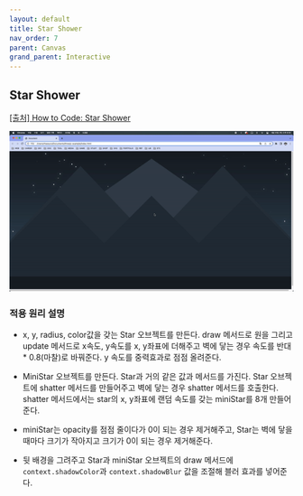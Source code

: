 ```yaml
---
layout: default
title: Star Shower
nav_order: 7
parent: Canvas
grand_parent: Interactive
---
```


## Star Shower

[[출처] How to Code: Star Shower](https://youtu.be/lNz8LOk438U)

![result](./img/07/01.gif)

### 적용 원리 설명

- x, y, radius, color값을 갖는 Star 오브젝트를 만든다. draw 메서드로 원을 그리고 update 메서드로 x속도, y속도를 x, y좌표에 더해주고 벽에 닿는 경우 속도를 반대 \* 0.8(마찰)로 바꿔준다. y 속도를 중력효과로 점점 올려준다.

- MiniStar 오브젝트를 만든다. Star과 거의 같은 값과 메서드를 가진다. Star 오브젝트에 shatter 메서드를 만들어주고 벽에 닿는 경우 shatter 메서드를 호출한다. shatter 메서드에서는 star의 x, y좌표에 랜덤 속도를 갖는 miniStar를 8개 만들어준다.

- miniStar는 opacity를 점점 줄이다가 0이 되는 경우 제거해주고, Star는 벽에 닿을 때마다 크기가 작아지고 크기가 0이 되는 경우 제거해준다.

- 뒷 배경을 그려주고 Star과 miniStar 오브젝트의 draw 메서드에 `context.shadowColor`과 `context.shadowBlur` 값을 조절해 블러 효과를 넣어준다.
